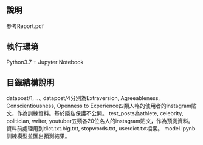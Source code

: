 ## 說明
參考Report.pdf

## 執行環境
Python3.7 + Jupyter Notebook

## 目錄結構說明
datapost/1, ..., datapost/4分別為Extraversion, Agreeableness, Conscientiousness, Openness to Experience四類人格的使用者的instagram貼文，作為訓練資料。基於隱私保護不公開。
test_posts為athlete, celebrity, politician, writer, youtuber五類各20位名人的instagram貼文，作為預測資料。
資料前處理用到dict.txt.big.txt, stopwords.txt, userdict.txt檔案。
model.ipynb訓練模型並匯出預測結果。